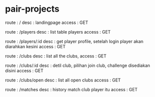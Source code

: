# pair-projects
route    : /
desc     : landingpage
access   : GET

route    : /players
desc     : list table players
access   : GET

route    : /players/:id
desc     : get player profile, setelah login player akan diarahkan kesini
access   : GET

route    : /clubs
desc     : list all the clubs, 
access   : GET

route    : /clubs/:id
desc     : detil club, pilihan join club, challenge disediakan disini
access   : GET

route    : /clubs/open
desc     : list all open clubs
access   : GET

route    : /matches
desc     : history match club player itu
access   : GET